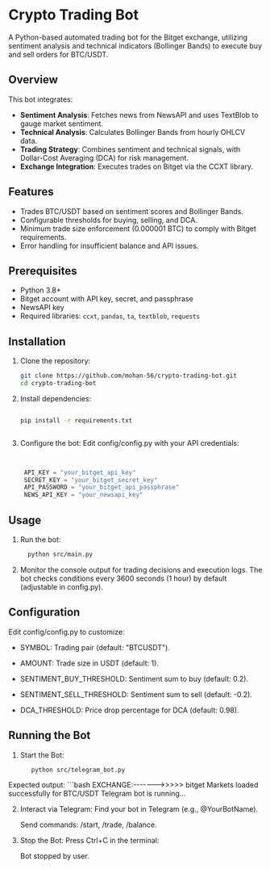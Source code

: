 # Crypto Trading Bot

A Python-based automated trading bot for the Bitget exchange, utilizing sentiment analysis and technical indicators (Bollinger Bands) to execute buy and sell orders for BTC/USDT.

## Overview
This bot integrates:
- **Sentiment Analysis**: Fetches news from NewsAPI and uses TextBlob to gauge market sentiment.
- **Technical Analysis**: Calculates Bollinger Bands from hourly OHLCV data.
- **Trading Strategy**: Combines sentiment and technical signals, with Dollar-Cost Averaging (DCA) for risk management.
- **Exchange Integration**: Executes trades on Bitget via the CCXT library.

## Features
- Trades BTC/USDT based on sentiment scores and Bollinger Bands.
- Configurable thresholds for buying, selling, and DCA.
- Minimum trade size enforcement (0.000001 BTC) to comply with Bitget requirements.
- Error handling for insufficient balance and API issues.

## Prerequisites
- Python 3.8+
- Bitget account with API key, secret, and passphrase
- NewsAPI key
- Required libraries: `ccxt`, `pandas`, `ta`, `textblob`, `requests`

## Installation
1. Clone the repository:
   ```bash
   git clone https://github.com/mohan-56/crypto-trading-bot.git
   cd crypto-trading-bot
2. Install dependencies:
   ```bash

   pip install -r requirements.txt



3. Configure the bot:
   Edit config/config.py with your API credentials:
   ```python
    

    API_KEY = "your_bitget_api_key"
    SECRET_KEY = "your_bitget_secret_key"
    API_PASSWORD = "your_bitget_api_passphrase"
    NEWS_API_KEY = "your_newsapi_key"

## Usage
  1. Run the bot:
       ```bash
         python src/main.py

2. Monitor the console output for trading decisions and execution logs.
   The bot checks conditions every 3600 seconds (1 hour) by default (adjustable in config.py).

## Configuration
   Edit config/config.py to customize:
   - SYMBOL: Trading pair (default: "BTCUSDT").

   - AMOUNT: Trade size in USDT (default: 1).

   - SENTIMENT_BUY_THRESHOLD: Sentiment sum to buy (default: 0.2).

   - SENTIMENT_SELL_THRESHOLD: Sentiment sum to sell (default: -0.2).

   - DCA_THRESHOLD: Price drop percentage for DCA (default: 0.98).

## Running the Bot
   1. Start the Bot:
      ```bash
         python src/telegram_bot.py

   Expected output:
      ```bash
         EXCHANGE:------->>>>> bitget
         Markets loaded successfully for BTC/USDT
         Telegram bot is running...

2. Interact via Telegram:
      Find your bot in Telegram (e.g., @YourBotName).

      Send commands: /start, /trade, /balance.

3. Stop the Bot:
      Press Ctrl+C in the terminal:

      Bot stopped by user.




